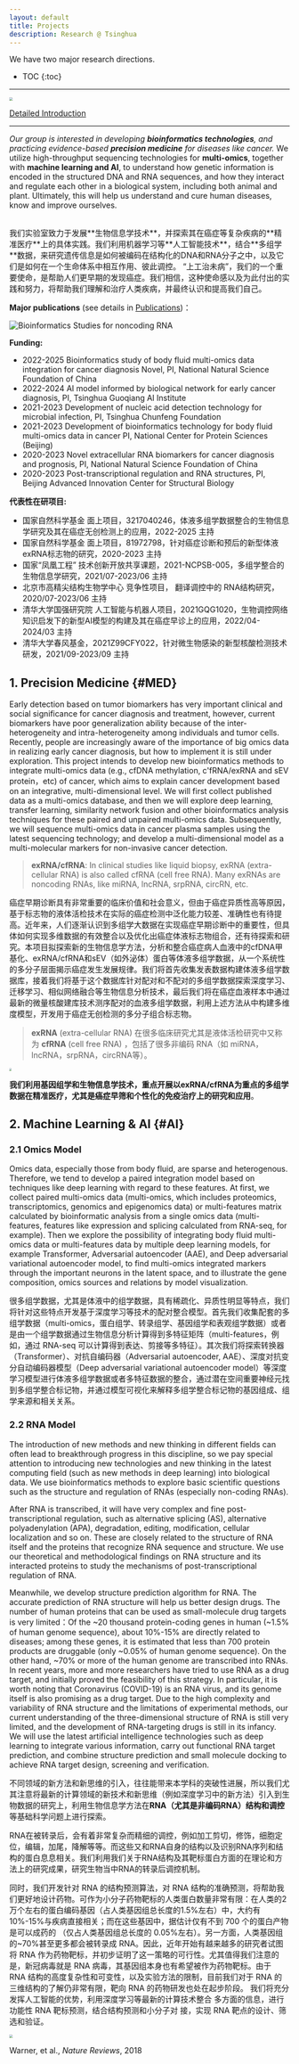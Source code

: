 ```yaml
---
layout: default
title: Projects
description: Research @ Tsinghua
---
```


We have two major research directions.

* TOC
{:toc}

---

<a href="https://cloud.tsinghua.edu.cn/f/b77381dca00844a4890c/"><img src="projects.png" style="zoom:38%;" /></a>

[Detailed Introduction](https://cloud.tsinghua.edu.cn/f/b77381dca00844a4890c/)

---


_Our group is interested in developing <b>bioinformatics technologies</b>, and practicing evidence-based <b>precision medicine</b> for diseases like cancer._ We utilize high-throughput sequencing technologies for **multi-omics**, together with **machine learning and AI**, to understand how genetic information is encoded in the structured DNA and RNA sequences, and how they interact and regulate each other in a biological system, including both animal and plant. Ultimately, this will help us understand and cure human diseases, know and improve ourselves.

<br>
我们实验室致力于发展**生物信息学技术**，并探索其在癌症等复杂疾病的**精准医疗**上的具体实践。我们利用机器学习等**人工智能技术**，结合**多组学**数据，来研究遗传信息是如何被编码在结构化的DNA和RNA分子之中，以及它们是如何在一个生命体系中相互作用、彼此调控。
“上工治未病”，我们的一个重要使命，是帮助人们更早期的发现癌症。我们相信，这种使命感以及为此付出的实践和努力，将帮助我们理解和治疗人类疾病，并最终认识和提高我们自己。



**Major publications** (see details in [Publications](../publications))：


![Bioinformatics Studies for noncoding RNA](../open/image/rna_study.jpg)

**Funding:**

* 2022-2025     Bioinformatics study of body fluid multi-omics data integration for cancer diagnosis Novel, PI, National Natural Science Foundation of China
* 2022-2024     AI model informed by biological network for early cancer diagnosis, PI, Tsinghua Guoqiang AI Institute
* 2021-2023     Development of nucleic acid detection technology for microbial infection, PI, Tsinghua Chunfeng Foundation
* 2021-2023     Development of bioinformatics technology for body fluid multi-omics data in cancer PI, National Center for Protein Sciences (Beijing)
* 2020-2023     Novel extracellular RNA biomarkers for cancer diagnosis and prognosis, PI, National Natural Science Foundation of China
* 2020-2023     Post-transcriptional regulation and RNA structures, PI, Beijing Advanced Innovation Center for Structural Biology

**代表性在研项目:**

* 国家自然科学基金 面上项目，3217040246，体液多组学数据整合的生物信息学研究及其在癌症无创检测上的应用，2022-2025		主持
* 国家自然科学基金 面上项目，81972798，针对癌症诊断和预后的新型体液exRNA标志物的研究，2020-2023		主持
* 国家“凤凰工程”  技术创新开放共享课题，2021-NCPSB-005，多组学整合的生物信息学研究，2021/07-2023/06	主持
* 北京市高精尖结构生物学中心 竞争性项目， 翻译调控中的 RNA结构研究，2020/07-2023/06	主持
* 清华大学国强研究院  人工智能与机器人项目，2021GQG1020，生物调控网络知识启发下的新型AI模型的构建及其在癌症早诊上的应用，2022/04-2024/03	主持
* 清华大学春风基金，2021Z99CFY022，针对微生物感染的新型核酸检测技术研发，2021/09-2023/09	主持




## 1. Precision Medicine {#MED}

Early detection based on tumor biomarkers has very important clinical and social significance for cancer diagnosis and treatment, however, current biomarkers have poor generalization ability because of the inter-heterogeneity and intra-heterogeneity among individuals and tumor cells. Recently, people are increasingly aware of the importance of big omics data in realizing early cancer diagnosis, but how to implement it is still under exploration. This project intends to develop new bioinformatics methods to integrate multi-omics data (e.g., cfDNA methylation, c'fRNA/exRNA and sEV protein，etc) of cancer, which aims to explain cancer development based on an integrative, multi-dimensional level. We will first collect published data as a multi-omics database, and then we will explore deep learning, transfer learning, similarity network fusion and other bioinformatics analysis techniques for these paired and unpaired multi-omics data. Subsequently, we will sequence multi-omics data in cancer plasma samples using the latest sequencing technology; and develop a multi-dimensional model as a multi-molecular markers for non-invasive cancer detection. 

> **exRNA/cfRNA**: In clinical studies like liquid biopsy, exRNA (extra-cellular RNA) is also called cfRNA (cell free RNA). Many exRNAs are noncoding RNAs, like miRNA, lncRNA, srpRNA, circRN, etc. 



癌症早期诊断具有非常重要的临床价值和社会意义，但由于癌症异质性高等原因，基于标志物的液体活检技术在实际的癌症检测中泛化能力较差、准确性也有待提高。近年来，人们逐渐认识到多组学大数据在实现癌症早期诊断中的重要性，但具体如何实现多维数据的有效整合以及优化出癌症体液标志物组合，还有待探索和研究。本项目拟探索新的生物信息学方法，分析和整合癌症病人血液中的cfDNA甲基化、exRNA/cfRNA和sEV（如外泌体）蛋白等体液多组学数据，从一个系统性的多分子层面揭示癌症发生发展规律。我们将首先收集发表数据构建体液多组学数据库，接着我们将基于这个数据库针对配对和不配对的多组学数据探索深度学习、迁移学习、相似网络融合等生物信息分析技术，最后我们将在癌症血液样本中通过最新的微量核酸建库技术测序配对的血液多组学数据，利用上述方法从中构建多维度模型，开发用于癌症无创检测的多分子组合标志物。

> **exRNA** (extra-cellular RNA) 在很多临床研究尤其是液体活检研究中又称为 **cfRNA** (cell free RNA) ，包括了很多非编码 RNA（如 miRNA，lncRNA，srpRNA，circRNA等）。



<img src="research.png" style="zoom:28%;" />

**我们利用基因组学和生物信息学技术，重点开展以exRNA/cfRNA为重点的多组学数据在精准医疗，尤其是癌症早筛和个性化的免疫治疗上的研究和应用**。



## 2. Machine Learning & AI {#AI}

### 2.1 Omics Model

Omics data, especially those from body fluid, are sparse and heterogenous. Therefore, we tend to develop a paired integration model based on techniques like deep learning with regard to these features. At first, we collect paired multi-omics data (multi-omics, which includes proteomics, transcriptomics, genomics and epigenomics data) or multi-features matrix calculated by bioinformatic analysis from a single omics data (multi-features, features like expression and splicing calculated from RNA-seq, for example). Then we explore the possibility of integrating body fluid multi-omics data or multi-features data by multiple deep learning models, for example Transformer, Adversarial autoencoder (AAE), and Deep adversarial variational autoencoder model, to find multi-omics integrated markers through the important neurons in the latent space, and to illustrate the gene composition, omics sources and relations by model visualization.

很多组学数据，尤其是体液中的组学数据，具有稀疏化、异质性明显等特点，我们将针对这些特点开发基于深度学习等技术的配对整合模型。首先我们收集配套的多组学数据（multi-omics，蛋白组学、转录组学、基因组学和表观组学数据）或者是由一个组学数据通过生物信息分析计算得到多特征矩阵（multi-features，例如，通过 RNA-seq 可以计算得到表达、剪接等多特征）。其次我们将探索转换器（Transformer）、对抗自编码器（Adversarial autoencoder, AAE）、深度对抗变分自动编码器模型（Deep adversarial variational autoencoder model）等深度学习模型进行体液多组学数据或者多特征数据的整合，通过潜在空间重要神经元找到多组学整合标记物，并通过模型可视化来解释多组学整合标记物的基因组成、组学来源和相关关系。



### 2.2 RNA Model

The introduction of new methods and new thinking in different fields can often lead to breakthrough progress in this discipline, so we pay special attention to introducing new technologies and new thinking in the latest computing field (such as new methods in deep learning) into biological data. We use bioinformatics methods to explore basic scientific questions such as the structure and regulation of RNAs (especially non-coding RNAs).

After RNA is transcribed, it will have very complex and fine post-transcriptional regulation, such as alternative splicing (AS), alternative polyadenylation (APA), degradation, editing, modification, cellular localization and so on. These are closely related to the structure of RNA itself and the proteins that recognize RNA sequence and structure. We use our theoretical and methodological findings on RNA structure and its interacted proteins to study the mechanisms of post-transcriptional regulation of RNA.

Meanwhile, we develop structure prediction algorithm for RNA. The accurate prediction of RNA structure will help us better design drugs. The number of human proteins that can be used as small-molecule drug targets is very limited：Of the ~20 thousand protein-coding genes in human (~1.5% of human genome sequence),  about 10%-15% are directly related to diseases; among these genes, it is estimated that less than 700 protein products are druggable (only ~0.05% of human genome sequence). On the other hand, ~70% or more of the human genome  are transcribed into RNAs. In recent years, more and more researchers have tried to use RNA as a drug target, and initially proved the feasibility of this strategy. In particular, it is worth noting that Coronavirus (COVID-19) is an RNA virus, and its genome itself is also promising as a drug target. Due to the high complexity and variability of RNA structure and the limitations of experimental methods, our current understanding of the three-dimensional structure of RNA is still very limited, and the development of RNA-targeting drugs is still in its infancy. We will use the latest artificial intelligence technologies such as deep learning to integrate various information, carry out functional RNA target prediction, and combine structure prediction and small molecule docking to achieve RNA target design, screening and verification.

不同领域的新方法和新思维的引入，往往能带来本学科的突破性进展，所以我们尤其注意将最新的计算领域的新技术和新思维（例如深度学习中的新方法）引入到生物数据的研究上，利用生物信息学方法在**RNA（尤其是非编码RNA）结构和调控**等基础科学问题上进行探索。

RNA在被转录后，会有着非常复杂而精细的调控，例如加工剪切，修饰，细胞定位，编辑，加尾，降解等等。而这些又和RNA自身的结构以及识别RNA序列和结构的蛋白息息相关。我们利用我们关于RNA结构及其靶标蛋白方面的在理论和方法上的研究成果，研究生物当中RNA的转录后调控机制。

同时，我们开发针对 RNA 的结构预测算法，对 RNA 结构的准确预测，将帮助我们更好地设计药物。可作为小分子药物靶标的人类蛋白数量非常有限：在人类的2万个左右的蛋白编码基因（占人类基因组总长度的1.5%左右）中，大约有 10%-15%与疾病直接相关；而在这些基因中，据估计仅有不到 700 个的蛋白产物是可以成药的 （仅占人类基因组总长度的 0.05%左右）。另一方面，人类基因组的~70%甚至更多都会被转录成 RNA。因此，近年开始有越来越多的研究者试图将 RNA 作为药物靶标，并初步证明了这一策略的可行性。尤其值得我们注意的是，新冠病毒就是 RNA 病毒，其基因组本身也有希望被作为药物靶标。由于 RNA 结构的高度复杂性和可变性，以及实验方法的限制，目前我们对于 RNA 的三维结构的了解仍非常有限，靶向 RNA 的药物研发也处在起步阶段。 我们将充分发挥人工智能的优势，利用深度学习等最新的计算技术整合 多方面的信息，进行功能性 RNA 靶标预测，结合结构预测和小分子对 接，实现 RNA 靶点的设计、筛选和验证。

<img src="drug RNA.webp" style="zoom:38%;" />

Warner, et al., *Nature Reviews*, 2018